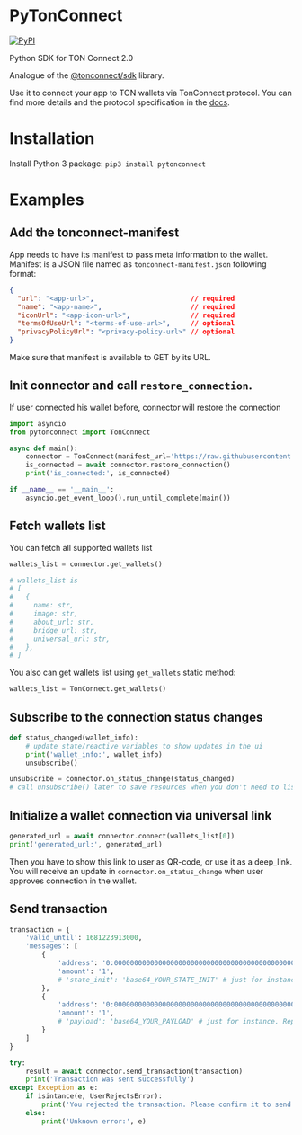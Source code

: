 # PyTonConnect

[![PyPI](https://img.shields.io/pypi/v/pytonconnect?color=blue)](https://pypi.org/project/pytonconnect/)

Python SDK for TON Connect 2.0

Analogue of the [@tonconnect/sdk](https://github.com/ton-connect/sdk/tree/main/packages/sdk) library.

Use it to connect your app to TON wallets via TonConnect protocol. You can find more details and the protocol specification in the [docs](https://github.com/ton-connect/docs).

# Installation

Install Python 3 package: `pip3 install pytonconnect`

# Examples
## Add the tonconnect-manifest

App needs to have its manifest to pass meta information to the wallet. Manifest is a JSON file named as `tonconnect-manifest.json` following format:

```json
{
  "url": "<app-url>",                        // required
  "name": "<app-name>",                      // required
  "iconUrl": "<app-icon-url>",               // required
  "termsOfUseUrl": "<terms-of-use-url>",     // optional
  "privacyPolicyUrl": "<privacy-policy-url>" // optional
}
```

Make sure that manifest is available to GET by its URL.

## Init connector and call `restore_connection`.

If user connected his wallet before, connector will restore the connection

```python
import asyncio
from pytonconnect import TonConnect

async def main():
    connector = TonConnect(manifest_url='https://raw.githubusercontent.com/XaBbl4/pytonconnect/main/pytonconnect-manifest.json')
    is_connected = await connector.restore_connection()
    print('is_connected:', is_connected)

if __name__ == '__main__':
    asyncio.get_event_loop().run_until_complete(main())
```

## Fetch wallets list

You can fetch all supported wallets list

```python
wallets_list = connector.get_wallets()

# wallets_list is 
# [
#   {
#     name: str,
#     image: str,
#     about_url: str,
#     bridge_url: str,
#     universal_url: str,
#   },
# ]
```

You also can get wallets list using `get_wallets` static method:
```python
wallets_list = TonConnect.get_wallets()
```

## Subscribe to the connection status changes

```python
def status_changed(wallet_info):
    # update state/reactive variables to show updates in the ui
    print('wallet_info:', wallet_info)
    unsubscribe()

unsubscribe = connector.on_status_change(status_changed)
# call unsubscribe() later to save resources when you don't need to listen for updates anymore.
```

## Initialize a wallet connection via universal link
```python
generated_url = await connector.connect(wallets_list[0])
print('generated_url:', generated_url)
```

Then you have to show this link to user as QR-code, or use it as a deep_link. You will receive an update in `connector.on_status_change` when user approves connection in the wallet.

## Send transaction

```python
transaction = {
    'valid_until': 1681223913000,
    'messages': [
        {
            'address': '0:0000000000000000000000000000000000000000000000000000000000000000',
            'amount': '1',
            # 'state_init': 'base64_YOUR_STATE_INIT' # just for instance. Replace with your transaction state_init or remove
        },
        {
            'address': '0:0000000000000000000000000000000000000000000000000000000000000000',
            'amount': '1',
            # 'payload': 'base64_YOUR_PAYLOAD' # just for instance. Replace with your transaction payload or remove
        }
    ]
}

try:
    result = await connector.send_transaction(transaction)
    print('Transaction was sent successfully')
except Exception as e:
    if isintance(e, UserRejectsError):
        print('You rejected the transaction. Please confirm it to send to the blockchain')
    else:
        print('Unknown error:', e)
```
